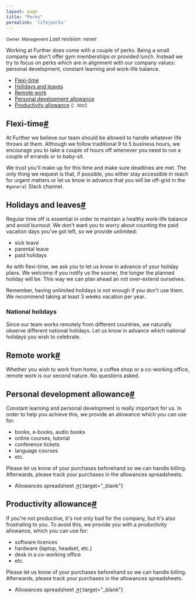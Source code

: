 ```yaml
---
layout: page
title: "Perks"
permalink: 'life/perks'
---
```

<small class="owner">Owner: Management</small> _Last revision: never_

Working at Further does come with a couple of perks. Being a small company we don't offer gym memberships or provided lunch. Instead we try to focus on perks which are in alignment with our company values: personal development, constant learning and work-life balance.

- [Flexi-time](#flexi-time)
- [Holidays and leaves](#holidays-and-leaves)
- [Remote work](#remote-work)
- [Personal development allowance](#personal-development-allowance)
- [Productivity allowance](#productivity-allowance)
{: .toc}

## Flexi-time[#](#flexi-time)

At Further we believe our team should be allowed to handle whatever life throws at them. Although we follow traditional 9 to 5 business hours, we encourage you to take a couple of hours off whenever you need to run a couple of errands or to baby-sit. 

We trust you'll make up for this time and make sure deadlines are met. The only thing we request is that, if possible, you either stay accessible in reach for urgent matters or let us know in advance that you will be off-grid in the ```#general``` Slack channel. 

## Holidays and leaves[#](#holidays-and-leaves)

Regular time off is essential in order to maintain a healthy work-life balance and avoid burnout. We don't want you to worry about counting the paid vacation days you've got left, so we provide unlimited:
- sick leave
- parental leave
- paid holidays

As with flexi-time, we ask you to let us know in advance of your holiday plans. We welcome if you notify us the sooner, the longer the planned holiday will be. This way we can plan ahead an not over-extend ourselves.

Remember, having unlimited holidays is not enough if you don't use them. We recommend taking at least 3 weeks vacation per year.

### National holidays

Since our team works remotely from different countries, we naturally observe different national holidays. Let us know in advance which national holidays you wish to celebrate.

## Remote work[#](#remote-work) 

Whether you wish to work from home, a coffee shop or a co-working office, remote work is our second nature. No questions asked.

## Personal development allowance[#](#personal-development-allowance)

Constant learning and personal development is really important for us. In order to help you achieve this, we provide an allowance which you can use for:
- books, e-books, audio books
- online courses, tutorial
- conference tickets
- language courses
- etc.

Please let us know of your purchases beforehand so we can handle billing. Afterwards, please track your purchases in the allowances spreadsheets.

- Allowances spreadsheet [&#x2197;](http://bit.ly/36BTf0m){:target="_blank"}
 
## Productivity allowance[#](#productivity-allowance) 

If you're not productive, it's not only bad for the company, but it's also frustrating to you. To avoid this, we provide you with a productivity allowance, which you can use for:
- software licences
- hardware (laptop, headset, etc.)
- desk in a co-working office
- etc.

Please let us know of your purchases beforehand so we can handle billing. Afterwards, please track your purchases in the allowances spreadsheets.

- Allowances spreadsheet [&#x2197;](http://bit.ly/36BTf0m){:target="_blank"}